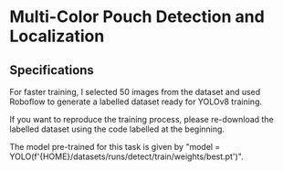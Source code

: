 # Multi-Color Pouch Detection and Localization

## Specifications
For faster training, I selected 50 images from the dataset and used Roboflow to generate a labelled dataset ready for YOLOv8 training.<br>

If you want to reproduce the training process, please re-download the labelled dataset using the code labelled at the beginning.<br>

The model pre-trained for this task is given by "model = YOLO(f'{HOME}/datasets/runs/detect/train/weights/best.pt')".